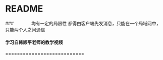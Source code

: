 README
===========================


###　　　　均有一定的局限性 都得由客户端先发消息，只能在一个局域网中，只能两个人之间通信
####       学习自韩顺平老师的教学视频



===========================

